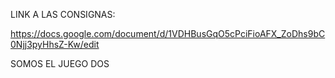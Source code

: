 LINK A LAS CONSIGNAS:

https://docs.google.com/document/d/1VDHBusGqO5cPciFioAFX_ZoDhs9bC0Njj3pyHhsZ-Kw/edit

SOMOS EL JUEGO DOS
